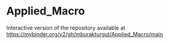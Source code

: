 # Applied_Macro

Interactive version of the repository available at https://mybinder.org/v2/gh/mburakturgut/Applied_Macro/main
